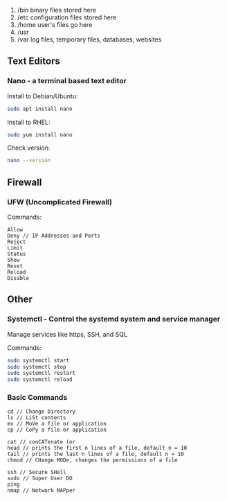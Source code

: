 1. /bin binary files stored here
2. /etc configuration files stored here
3. /home user's files go here  
4. /usr 
5. /var log files, temporary files, databases, websites

## Text Editors

### Nano - a terminal based text editor

Install to Debian/Ubuntu:
``` bash
sudo apt install nano
```
Install to RHEL:
``` bash
sudo yum install nano
```
Check version:
``` bash
nano --version
```

## Firewall

### UFW (Uncomplicated Firewall)

Commands:
```
Allow
Deny // IP Addresses and Ports
Reject
Limit
Status
Show
Reset
Reload
Disable
```

## Other

### Systemctl - Control the systemd system and service manager

Manage services like https, SSH, and SQL

Commands:
``` bash
sudo systemctl start
sudo systemctl stop
sudo systemctl restart
sudo systemctl reload
```

### Basic Commands
```
cd // Change Directory
ls // LiSt contents
mv // MoVe a file or application
cp // CoPy a file or application

cat // conCATenate (or 
head // prints the first n lines of a file, default n = 10
tail // prints the last n lines of a file, default n = 10
chmod // CHange MODe, changes the permissions of a file

ssh // Secure SHell
sudo // Super User DO
ping 
nmap // Network MAPper
```
